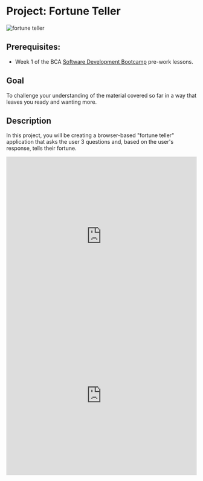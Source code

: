 # Project: Fortune Teller
![fortune teller](https://res.cloudinary.com/btvca/image/upload/c_limit,h_540,w_1080/v1600800367/craft-2728227_1280_s4is4j.jpg)

## Prerequisites: 
- Week 1 of the BCA [Software Development Bootcamp](https://www.burlingtoncodeacademy.com/software-development-bootcamp/) pre-work lessons.

## Goal

To challenge your understanding of the material covered so far in a way that leaves you ready and wanting more.

## Description

In this project, you will be creating a browser-based "fortune teller" application that asks the user 3 questions and, based on the user's response, tells their fortune. 



<!-- Copy and Paste Me -->
<div class="glitch-embed-wrap" style="height: 420px; width: 100%;">
  <iframe
    src="https://glitch.com/embed/#!/embed/fortune-teller-bca?path=index.html&previewSize=100&attributionHidden=true"
    title="fortune-teller-bca on Glitch"
    allow="geolocation; microphone; camera; midi; vr; encrypted-media"
    style="height: 100%; width: 100%; border: 0;">
  </iframe>
</div>


<!-- Copy and Paste Me -->
<div class="glitch-embed-wrap" style="height: 420px; width: 100%;">
  <iframe
    src="https://glitch.com/embed/#!/embed/fortune-teller-bca?path=index.html&previewSize=0&attributionHidden=true"
    title="fortune-teller-bca on Glitch"
    allow="geolocation; microphone; camera; midi; vr; encrypted-media"
    style="height: 100%; width: 100%; border: 0;">
  </iframe>
</div>